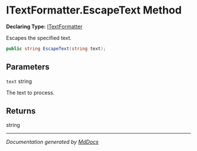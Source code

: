 ﻿# ITextFormatter.EscapeText Method

**Declaring Type:** [ITextFormatter](../index.md)

Escapes the specified text.

```csharp
public string EscapeText(string text);
```

## Parameters

`text`  string

The text to process.

## Returns

string

___

*Documentation generated by [MdDocs](https://github.com/ap0llo/mddocs)*
